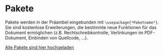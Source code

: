 # Pakete

Pakete werden in der Präambel eingebunden mit `\usepackage{*Paketname*}`. Sie sind kostenlose Erweiterungen, die bestimmte neue Funktionen für das Dokument ermöglichen (z.B. Rechtschreibkontrolle, Verlinkungen im PDF-Dokument, Einbinden von Quellcode, ...).

[Alle Pakete sind hier hochgeladen](https://www.ctan.org/pkg/:A)
